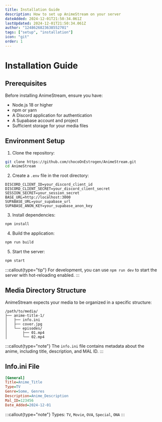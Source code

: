 ```yaml
---
title: Installation Guide
description: How to set up AnimeStream on your server
dateAdded: 2024-12-01T21:50:34.061Z
lastUpdated: 2024-12-01T21:50:34.061Z
author: "1248626823638552701"
tags: ["setup", "installation"]
icon: "git"
order: 1
---
```


# Installation Guide

## Prerequisites

Before installing AnimeStream, ensure you have:

- Node.js 18 or higher
- npm or yarn
- A Discord application for authentication
- A Supabase account and project
- Sufficient storage for your media files

## Environment Setup

1. Clone the repository: 

```bash
git clone https://github.com/chocoOnEstrogen/AnimeStream.git
cd AnimeStream
```

2. Create a `.env` file in the root directory:

```env
DISCORD_CLIENT_ID=your_discord_client_id
DISCORD_CLIENT_SECRET=your_discord_client_secret
SESSION_SECRET=your_session_secret
BASE_URL=http://localhost:3000
SUPABASE_URL=your_supabase_url
SUPABASE_ANON_KEY=your_supabase_anon_key
```

3. Install dependencies:

```bash
npm install
```

4. Build the application:

```bash
npm run build
```

5. Start the server:

```bash
npm start
```


:::callout{type="tip"}
For development, you can use `npm run dev` to start the server with hot-reloading enabled.
:::

## Media Directory Structure

AnimeStream expects your media to be organized in a specific structure:

```
/path/to/media/
├── anime-title-1/
│   ├── info.ini
│   ├── cover.jpg
│   └── episodes/
│       ├── 01.mp4
│       └── 02.mp4
```


:::callout{type="note"}
The `info.ini` file contains metadata about the anime, including title, description, and MAL ID.
:::

## Info.ini File

```ini
[General]
Title=Anime_Title
Type=TV
Genre=Some, Genres
Description=Anime_Description
Mal_ID=123456
Date_Added=2024-12-01
```

:::callout{type="note"}
Types: `TV`, `Movie`, `OVA`, `Special`, `ONA`
:::